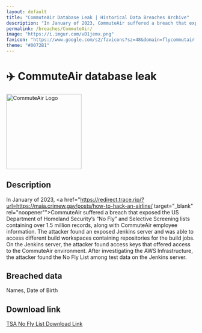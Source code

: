 ```yaml
---
layout: default
title: "CommuteAir Database Leak | Historical Data Breaches Archive"
description: "In January of 2023, CommuteAir suffered a breach that exposed the US Department of Homeland Security’s No Fly and Selective Screening lists containing over 1.5 million records, along with CommuteAir employee information."
permalink: /breaches/CommuteAir/
image: "https://i.imgur.com/vD1jemx.png"
favicon: "https://www.google.com/s2/favicons?sz=48&domain=flycommutair.com"
theme: "#0072B1"
---
```


# ✈️ CommuteAir database leak

<img src="https://i.imgur.com/vD1jemx.png" alt="CommuteAir Logo" width="200" height="200">

## Description

In January of 2023, <a href="https://redirect.trace.rip/?url=https://maia.crimew.gay/posts/how-to-hack-an-airline/ target="_blank" rel="noopener"">CommuteAir suffered a breach</a> that exposed the US Department of Homeland Security’s “No Fly” and Selective Screening lists containing over 1.5 million records, along with CommuteAir employee information. The attacker found an exposed Jenkins server and was able to access different build workspaces containing repositories for the build jobs. On the Jenkins server, the attacker found access keys that offered access to the CommuteAir environment. After investigating the AWS Infrastructure, the attacker found the No Fly List among test data on the Jenkins server.

## Breached data

Names, Date of Birth

## Download link

[TSA No Fly List Download Link](https://web.archive.org/web/20250903121555/https://pastes.fmhy.net/Vdlagc)
